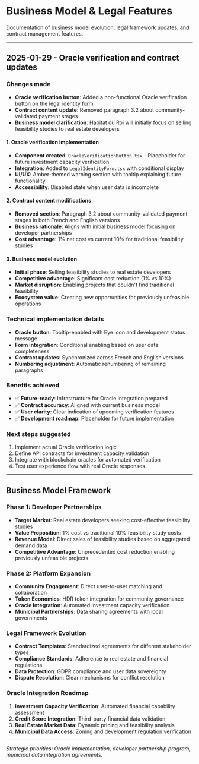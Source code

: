 
# Business Model & Legal Features

Documentation of business model evolution, legal framework updates, and contract management features.

---

## 2025-01-29 - Oracle verification and contract updates

### Changes made
- **Oracle verification button**: Added a non-functional Oracle verification button on the legal identity form
- **Contract content update**: Removed paragraph 3.2 about community-validated payment stages
- **Business model clarification**: Habitat du Roi will initially focus on selling feasibility studies to real estate developers

#### 1. Oracle verification implementation
- **Component created**: `OracleVerificationButton.tsx` - Placeholder for future investment capacity verification
- **Integration**: Added to `LegalIdentityForm.tsx` with conditional display
- **UI/UX**: Amber-themed warning section with tooltip explaining future functionality
- **Accessibility**: Disabled state when user data is incomplete

#### 2. Contract content modifications
- **Removed section**: Paragraph 3.2 about community-validated payment stages in both French and English versions
- **Business rationale**: Aligns with initial business model focusing on developer partnerships
- **Cost advantage**: 1% net cost vs current 10% for traditional feasibility studies

#### 3. Business model evolution
- **Initial phase**: Selling feasibility studies to real estate developers
- **Competitive advantage**: Significant cost reduction (1% vs 10%)
- **Market disruption**: Enabling projects that couldn't find traditional feasibility
- **Ecosystem value**: Creating new opportunities for previously unfeasible operations

### Technical implementation details
- **Oracle button**: Tooltip-enabled with Eye icon and development status message
- **Form integration**: Conditional enabling based on user data completeness
- **Contract updates**: Synchronized across French and English versions
- **Numbering adjustment**: Automatic renumbering of remaining paragraphs

### Benefits achieved
- ✅ **Future-ready**: Infrastructure for Oracle integration prepared
- ✅ **Contract accuracy**: Aligned with current business model
- ✅ **User clarity**: Clear indication of upcoming verification features
- ✅ **Development roadmap**: Placeholder for future implementation

### Next steps suggested
1. Implement actual Oracle verification logic
2. Define API contracts for investment capacity validation
3. Integrate with blockchain oracles for automated verification
4. Test user experience flow with real Oracle responses

---

## Business Model Framework

### Phase 1: Developer Partnerships
- **Target Market**: Real estate developers seeking cost-effective feasibility studies
- **Value Proposition**: 1% cost vs traditional 10% feasibility study costs
- **Revenue Model**: Direct sales of feasibility studies based on aggregated demand data
- **Competitive Advantage**: Unprecedented cost reduction enabling previously unfeasible projects

### Phase 2: Platform Expansion
- **Community Engagement**: Direct user-to-user matching and collaboration
- **Token Economics**: HDR token integration for community governance
- **Oracle Integration**: Automated investment capacity verification
- **Municipal Partnerships**: Data sharing agreements with local governments

### Legal Framework Evolution
- **Contract Templates**: Standardized agreements for different stakeholder types
- **Compliance Standards**: Adherence to real estate and financial regulations
- **Data Protection**: GDPR compliance and user data sovereignty
- **Dispute Resolution**: Clear mechanisms for conflict resolution

### Oracle Integration Roadmap
1. **Investment Capacity Verification**: Automated financial capability assessment
2. **Credit Score Integration**: Third-party financial data validation
3. **Real Estate Market Data**: Dynamic pricing and feasibility analysis
4. **Municipal Data Access**: Zoning and development regulation verification

---

*Strategic priorities: Oracle implementation, developer partnership program, municipal data integration agreements.*

